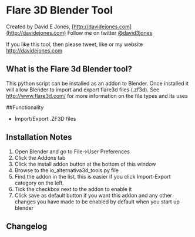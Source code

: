 Flare 3D Blender Tool
===========================

Created by David E Jones, [http://davidejones.com](http://davidejones.com)
Follow me on twitter [@david3jones](https://twitter.com/david3jones)

If you like this tool, then please tweet, like or my website http://davidejones.com

What is the Flare 3d Blender tool?
----------------------------------------
This python script can be installed as an addon to Blender. Once installed it will allow Blender to import and export flare3d files (.zf3d). See http://www.flare3d.com/ for more information on the file types and its uses

##Functionality

- Import/Export .ZF3D files


Installation Notes
------------------

1. Open Blender and go to File->User Preferences
2. Click the Addons tab
3. Click the install addon button at the bottom of this window
4. Browse to the io_alternativa3d_tools.py file
5. Find the addon in the list, this is easier if you click Import-Export category on the left.
6. Tick the checkbox next to the addon to enable it
7. Click save as default button if you want this addon and any other changes you have made to be enabled by default when you start up blender

Changelog
---------
